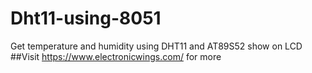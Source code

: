 # Dht11-using-8051
Get temperature and humidity using DHT11 and AT89S52 show on LCD
##Visit https://www.electronicwings.com/ for more

